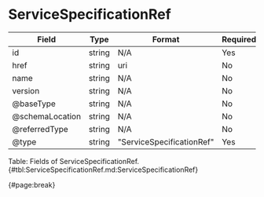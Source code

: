 <!--
    ATTENTION: This file was generated via gradle!
               Do NOT manually edit this file! Any such changes will be overwritten!
-->

# ServiceSpecificationRef

| Field | Type | Format | Required |
| ------- | ------- | ------- | --- |
| id | string | N/A | Yes |
| href | string | uri | No |
| name | string | N/A | No |
| version | string | N/A | No |
| @baseType | string | N/A | No |
| @schemaLocation | string | N/A | No |
| @referredType | string | N/A | No |
| @type | string | "ServiceSpecificationRef" | Yes |

Table: Fields of ServiceSpecificationRef. {#tbl:ServiceSpecificationRef.md:ServiceSpecificationRef}

{#page:break}
